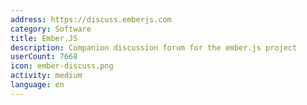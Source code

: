 ```yaml
---
address: https://discuss.emberjs.com
category: Software
title: Ember.JS
description: Companion discussion forum for the ember.js project
userCount: 7668
icon: ember-discuss.png
activity: medium
language: en
---
```

